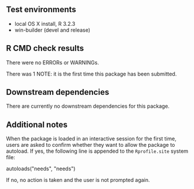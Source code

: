 ## Test environments
* local OS X install, R 3.2.3
* win-builder (devel and release)

## R CMD check results
There were no ERRORs or WARNINGs. 

There was 1 NOTE: it is the first time this package has been submitted.

## Downstream dependencies
There are currently no downstream dependencies for this package.

## Additional notes
When the package is loaded in an interactive session for the first time, users are asked to confirm whether they want to allow the package to autoload. If yes, the following line is appended to the `Rprofile.site` system file:

autoloads("needs", "needs")

If no, no action is taken and the user is not prompted again.
